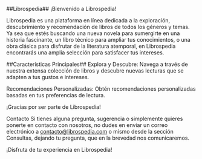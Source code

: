 ##Librospedia##
¡Bienvenido a Librospedia!

Librospedia es una plataforma en línea dedicada a la exploración, descubrimiento y recomendación de libros de todos los géneros y temas. Ya sea que estés buscando una nueva novela para sumergirte en una historia fascinante, un libro técnico para ampliar tus conocimientos, o una obra clásica para disfrutar de la literatura atemporal, en Librospedia encontrarás una amplia selección para satisfacer tus intereses.

##Características Principales##
Explora y Descubre: Navega a través de nuestra extensa colección de libros y descubre nuevas lecturas que se adapten a tus gustos e intereses.

Recomendaciones Personalizadas: Obtén recomendaciones personalizadas basadas en tus preferencias de lectura.

¡Gracias por ser parte de Librospedia!

Contacto
Si tienes alguna pregunta, sugerencia o simplemente quieres ponerte en contacto con nosotros, no dudes en enviar un correo electrónico a contacto@librospedia.com o mismo desde la sección Consultas, dejando tu pregunta, que en la brevedad nos comunicaremos. 

¡Disfruta de tu experiencia en Librospedia!
